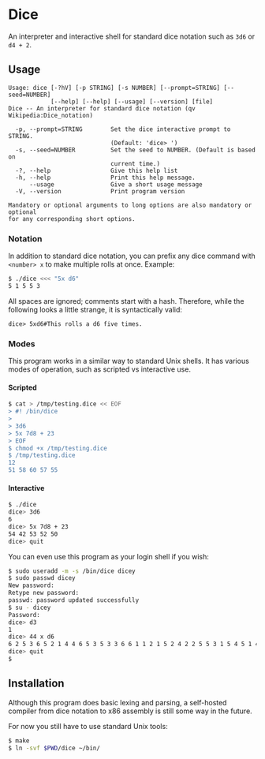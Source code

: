 Dice
====

An interpreter and interactive shell for standard dice notation such as `3d6` or `d4 + 2`.


Usage
----

```
Usage: dice [-?hV] [-p STRING] [-s NUMBER] [--prompt=STRING] [--seed=NUMBER]
            [--help] [--help] [--usage] [--version] [file]
Dice -- An interpreter for standard dice notation (qv Wikipedia:Dice_notation)

  -p, --prompt=STRING        Set the dice interactive prompt to STRING.
                             (Default: 'dice> ')
  -s, --seed=NUMBER          Set the seed to NUMBER. (Default is based on
                             current time.)
  -?, --help                 Give this help list
  -h, --help                 Print this help message.
      --usage                Give a short usage message
  -V, --version              Print program version

Mandatory or optional arguments to long options are also mandatory or optional
for any corresponding short options.
```

### Notation

In addition to standard dice notation,
you can prefix any dice command with `<number> x` to make multiple rolls at once.
Example:

```sh
$ ./dice <<< "5x d6"
5 1 5 5 3
```

All spaces are ignored; comments start with a hash.
Therefore, while the following looks a little strange, it is syntactically valid:

```
dice> 5xd6#This rolls a d6 five times.
```


### Modes

This program works in a similar way to standard Unix shells.
It has various modes of operation, such as scripted vs interactive use.

#### Scripted

```sh
$ cat > /tmp/testing.dice << EOF
> #! /bin/dice
>
> 3d6
> 5x 7d8 + 23
> EOF
$ chmod +x /tmp/testing.dice
$ /tmp/testing.dice
12
51 58 60 57 55
```


#### Interactive

```sh
$ ./dice
dice> 3d6
6
dice> 5x 7d8 + 23
54 42 53 52 50
dice> quit
```

You can even use this program as your login shell if you wish:

```sh
$ sudo useradd -m -s /bin/dice dicey
$ sudo passwd dicey
New password:
Retype new password:
passwd: password updated successfully
$ su - dicey
Password:
dice> d3
1
dice> 44 x d6
6 2 5 3 6 5 2 1 4 4 6 5 3 5 3 3 6 6 1 1 2 1 5 2 4 2 2 5 5 3 1 5 4 5 1 4 4 3 4 2 6 4 6 3
dice> quit
$
```


Installation
----

Although this program does basic lexing and parsing,
a self-hosted compiler from dice notation to x86 assembly is still some way in the future.

For now you still have to use standard Unix tools:

```sh
$ make
$ ln -svf $PWD/dice ~/bin/
```
